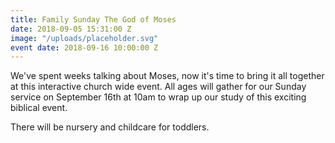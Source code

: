 ```yaml
---
title: Family Sunday The God of Moses
date: 2018-09-05 15:31:00 Z
image: "/uploads/placeholder.svg"
event date: 2018-09-16 10:00:00 Z
---
```


We've spent weeks talking about Moses, now it's time to bring it all together at this interactive church wide event. All ages will gather for our Sunday service on September 16th at 10am to wrap up our study of this exciting biblical event. 

There will be nursery and childcare for toddlers.